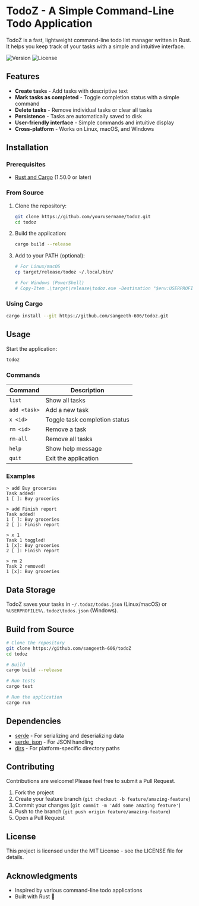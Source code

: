 # TodoZ - A Simple Command-Line Todo Application

TodoZ is a fast, lightweight command-line todo list manager written in Rust. It helps you keep track of your tasks with a simple and intuitive interface.

![Version](https://img.shields.io/badge/version-0.1.0-blue)
![License](https://img.shields.io/badge/license-MIT-green)

## Features

- **Create tasks** - Add tasks with descriptive text
- **Mark tasks as completed** - Toggle completion status with a simple command
- **Delete tasks** - Remove individual tasks or clear all tasks
- **Persistence** - Tasks are automatically saved to disk
- **User-friendly interface** - Simple commands and intuitive display
- **Cross-platform** - Works on Linux, macOS, and Windows

## Installation

### Prerequisites

- [Rust and Cargo](https://www.rust-lang.org/tools/install) (1.50.0 or later)

### From Source

1. Clone the repository:

   ```bash
   git clone https://github.com/yourusername/todoz.git
   cd todoz
   ```

2. Build the application:

   ```bash
   cargo build --release
   ```

3. Add to your PATH (optional):

   ```bash
   # For Linux/macOS
   cp target/release/todoz ~/.local/bin/

   # For Windows (PowerShell)
   # Copy-Item .\target\release\todoz.exe -Destination "$env:USERPROFILE\AppData\Local\Microsoft\WindowsApps"
   ```

### Using Cargo

```bash
cargo install --git https://github.com/sangeeth-606/todoz.git
```

## Usage

Start the application:

```bash
todoz
```

### Commands

| Command      | Description                   |
| ------------ | ----------------------------- |
| `list`       | Show all tasks                |
| `add <task>` | Add a new task                |
| `x <id>`     | Toggle task completion status |
| `rm <id>`    | Remove a task                 |
| `rm-all`     | Remove all tasks              |
| `help`       | Show help message             |
| `quit`       | Exit the application          |

### Examples

```
> add Buy groceries
Task added!
1 [ ]: Buy groceries

> add Finish report
Task added!
1 [ ]: Buy groceries
2 [ ]: Finish report

> x 1
Task 1 toggled!
1 [x]: Buy groceries
2 [ ]: Finish report

> rm 2
Task 2 removed!
1 [x]: Buy groceries
```

## Data Storage

TodoZ saves your tasks in `~/.todoz/todos.json` (Linux/macOS) or `%USERPROFILE%\.todoz\todos.json` (Windows).

## Build from Source

```bash
# Clone the repository
git clone https://github.com/sangeeth-606/todoZ
cd todoz

# Build
cargo build --release

# Run tests
cargo test

# Run the application
cargo run
```

## Dependencies

- [serde](https://crates.io/crates/serde) - For serializing and deserializing data
- [serde_json](https://crates.io/crates/serde_json) - For JSON handling
- [dirs](https://crates.io/crates/dirs) - For platform-specific directory paths

## Contributing

Contributions are welcome! Please feel free to submit a Pull Request.

1. Fork the project
2. Create your feature branch (`git checkout -b feature/amazing-feature`)
3. Commit your changes (`git commit -m 'Add some amazing feature'`)
4. Push to the branch (`git push origin feature/amazing-feature`)
5. Open a Pull Request

## License

This project is licensed under the MIT License - see the LICENSE file for details.

## Acknowledgments

- Inspired by various command-line todo applications
- Built with Rust 🦀

